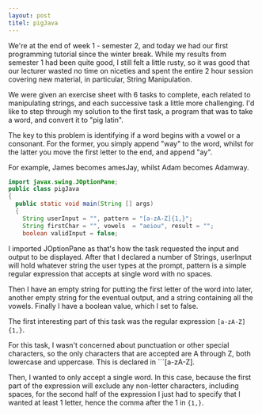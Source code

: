 ```yaml
---
layout: post
titel: pigJava
---
```


We're at the end of week 1 - semester 2, and today we had our first programming tutorial since the winter break. While my results from semester 1 had been quite good, I still felt a little rusty, so it was good that our lecturer wasted no time on niceties and spent the entire 2 hour session covering new material, in particular, String Manipulation.

We were given an exercise sheet with 6 tasks to complete, each related to manipulating strings, and each successive task a little more challenging. I'd like to step through my solution to the first task, a program that was to take a word, and convert it to "pig latin".

The key to this problem is identifying if a word begins with a vowel or a consonant. For the former, you simply append "way" to the word, whilst for the latter you move the first letter to the end, and append "ay".

For example, James becomes amesJay, whilst Adam becomes Adamway.

```java
import javax.swing.JOptionPane;
public class pigJava
{
  public static void main(String [] args)
  {
    String userInput = "", pattern = "[a-zA-Z]{1,}";
    String firstChar = "", vowels  = "aeiou", result = "";
    boolean validInput = false;
```

I imported JOptionPane as that's how the task requested the input and output to be displayed. After that I declared a number of Strings, userInput will hold whatever string the user types at the prompt, pattern is a simple regular expression that accepts at single word with no spaces.

Then I have an empty string for putting the first letter of the word into later, another empty string for the eventual output, and a string containing all the vowels. Finally I have a boolean value, which I set to false.

The first interesting part of this task was the regular expression ```[a-zA-Z]{1,}```.

For this task, I wasn't concerned about punctuation or other special characters, so the only characters that are accepted are A through Z, both lowercase and uppercase. This is declared in ```[a-zA-Z].

Then, I wanted to only accept a single word. In this case, because the first part of the expression will exclude any non-letter characters, including spaces, for the second half of the expression I just had to specify that I wanted at least 1 letter, hence the comma after the 1 in ```{1,}```.
